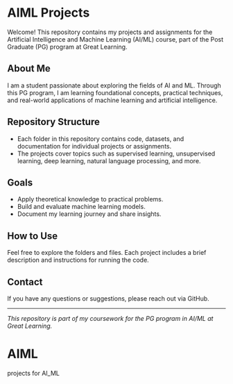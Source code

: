 # AIML Projects

Welcome! This repository contains my projects and assignments for the Artificial Intelligence and Machine Learning (AI/ML) course, part of the Post Graduate (PG) program at Great Learning.

## About Me

I am a student passionate about exploring the fields of AI and ML. Through this PG program, I am learning foundational concepts, practical techniques, and real-world applications of machine learning and artificial intelligence.

## Repository Structure

- Each folder in this repository contains code, datasets, and documentation for individual projects or assignments.
- The projects cover topics such as supervised learning, unsupervised learning, deep learning, natural language processing, and more.

## Goals

- Apply theoretical knowledge to practical problems.
- Build and evaluate machine learning models.
- Document my learning journey and share insights.

## How to Use

Feel free to explore the folders and files. Each project includes a brief description and instructions for running the code.

## Contact

If you have any questions or suggestions, please reach out via GitHub.

---

*This repository is part of my coursework for the PG program in AI/ML at Great Learning.*
# AIML
projects for AI_ML
